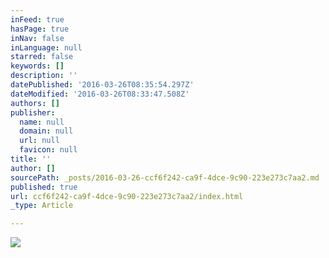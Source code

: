 ```yaml
---
inFeed: true
hasPage: true
inNav: false
inLanguage: null
starred: false
keywords: []
description: ''
datePublished: '2016-03-26T08:35:54.297Z'
dateModified: '2016-03-26T08:33:47.508Z'
authors: []
publisher:
  name: null
  domain: null
  url: null
  favicon: null
title: ''
author: []
sourcePath: _posts/2016-03-26-ccf6f242-ca9f-4dce-9c90-223e273c7aa2.md
published: true
url: ccf6f242-ca9f-4dce-9c90-223e273c7aa2/index.html
_type: Article

---
```

![](https://the-grid-user-content.s3-us-west-2.amazonaws.com/63a35719-7a37-4b9a-8191-9d72715ae8dc.jpg)